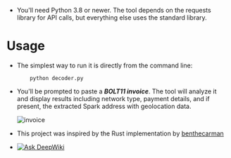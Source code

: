 - You'll need Python 3.8 or newer. The tool depends on the requests library for API calls, but everything else uses the standard library.

# Usage

- The simplest way to run it is directly from the command line:

          python decoder.py

- You'll be prompted to paste a ***BOLT11 invoice***. The tool will analyze it and display results including network type, payment details, and if present, the extracted Spark address with geolocation data.

  ![invoice](https://github.com/user-attachments/assets/ca674f09-5e16-4e6e-b2a8-e5907b7ab7f8)

- This project was inspired by the Rust implementation by [benthecarman](https://github.com/benthecarman/spark-invoice-doxxer)
- [![Ask DeepWiki](https://deepwiki.com/badge.svg)](https://deepwiki.com/Alb4don/SparkDecoder)
